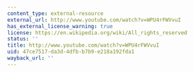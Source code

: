 ```yaml
---
content_type: external-resource
external_url: http://www.youtube.com/watch?v=WPU4rFWVvuI
has_external_license_warning: true
license: https://en.wikipedia.org/wiki/All_rights_reserved
status: ''
title: http://www.youtube.com/watch?v=WPU4rFWVvuI
uid: 47ce7517-da3d-4dfb-b7b9-e218a192fda1
wayback_url: ''
---
```

